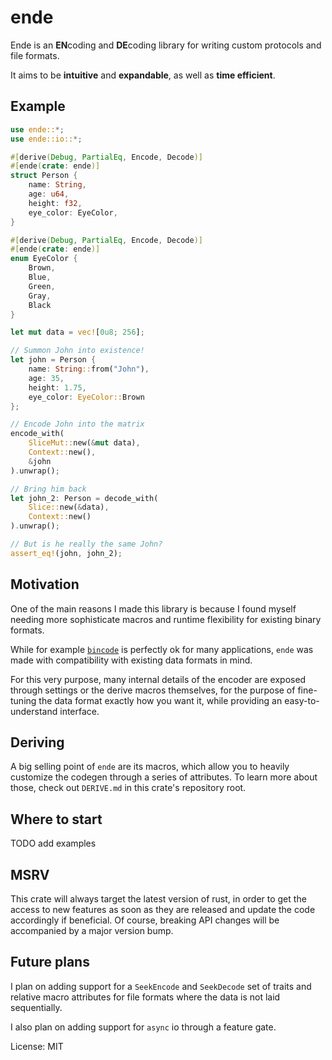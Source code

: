 # ende

Ende is an **EN**coding and **DE**coding library for writing custom protocols and file formats.

It aims to be **intuitive** and **expandable**, as well as **time efficient**.

## Example

```rust
use ende::*;
use ende::io::*;

#[derive(Debug, PartialEq, Encode, Decode)]
#[ende(crate: ende)]
struct Person {
	name: String,
    age: u64,
    height: f32,
    eye_color: EyeColor,
}

#[derive(Debug, PartialEq, Encode, Decode)]
#[ende(crate: ende)]
enum EyeColor {
    Brown,
    Blue,
    Green,
    Gray,
    Black
}

let mut data = vec![0u8; 256];

// Summon John into existence!
let john = Person {
    name: String::from("John"),
    age: 35,
	height: 1.75,
	eye_color: EyeColor::Brown
};

// Encode John into the matrix
encode_with(
	SliceMut::new(&mut data),
	Context::new(),
	&john
).unwrap();

// Bring him back
let john_2: Person = decode_with(
	Slice::new(&data),
	Context::new()
).unwrap();

// But is he really the same John?
assert_eq!(john, john_2);
```

## Motivation

One of the main reasons I made this library is because I found myself
needing more sophisticate macros and runtime flexibility for existing
binary formats.

While for example [`bincode`](https://crates.io/crates/bincode) is perfectly
ok for many applications, `ende` was made with compatibility with existing
data formats in mind.

For this very purpose, many internal details of the encoder are exposed
through settings or the derive macros themselves, for the purpose of fine-tuning
the data format exactly how you want it, while providing an easy-to-understand interface.

## Deriving

A big selling point of `ende` are its macros, which allow you to heavily
customize the codegen through a series of attributes.
To learn more about those, check out `DERIVE.md` in this crate's repository root.

## Where to start

TODO add examples

## MSRV

This crate will always target the latest version of rust, in order
to get the access to new features as soon as they are released and
update the code accordingly if beneficial.
Of course, breaking API changes will be accompanied by a major version
bump.

## Future plans

I plan on adding support for a `SeekEncode` and `SeekDecode` set of traits
and relative macro attributes for file formats where the data is not laid sequentially.

I also plan on adding support for `async` io through a feature gate.

License: MIT
